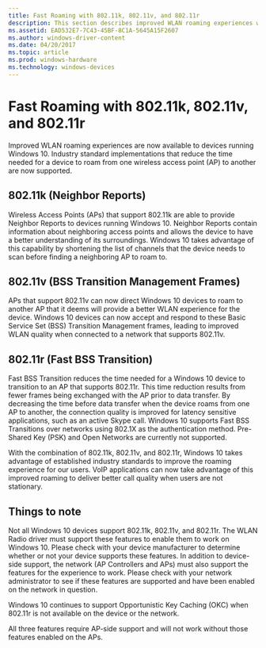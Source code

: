 ```yaml
---
title: Fast Roaming with 802.11k, 802.11v, and 802.11r
description: This section describes improved WLAN roaming experiences with 802.11k, 801.11v, and 802.11r
ms.assetid: EAD532E7-7C43-45BF-8C1A-5645A15F2607
ms.author: windows-driver-content
ms.date: 04/20/2017
ms.topic: article
ms.prod: windows-hardware
ms.technology: windows-devices
---
```


# Fast Roaming with 802.11k, 802.11v, and 802.11r


Improved WLAN roaming experiences are now available to devices running Windows 10. Industry standard implementations that reduce the time needed for a device to roam from one wireless access point (AP) to another are now supported.

## 802.11k (Neighbor Reports)


Wireless Access Points (APs) that support 802.11k are able to provide Neighbor Reports to devices running Windows 10. Neighbor Reports contain information about neighboring access points and allows the device to have a better understanding of its surroundings. Windows 10 takes advantage of this capability by shortening the list of channels that the device needs to scan before finding a neighboring AP to roam to.

## 802.11v (BSS Transition Management Frames)


APs that support 802.11v can now direct Windows 10 devices to roam to another AP that it deems will provide a better WLAN experience for the device. Windows 10 devices can now accept and respond to these Basic Service Set (BSS) Transition Management frames, leading to improved WLAN quality when connected to a network that supports 802.11v.

## 802.11r (Fast BSS Transition)


Fast BSS Transition reduces the time needed for a Windows 10 device to transition to an AP that supports 802.11r. This time reduction results from fewer frames being exchanged with the AP prior to data transfer. By decreasing the time before data transfer when the device roams from one AP to another, the connection quality is improved for latency sensitive applications, such as an active Skype call. Windows 10 supports Fast BSS Transitions over networks using 802.1X as the authentication method. Pre-Shared Key (PSK) and Open Networks are currently not supported.

With the combination of 802.11k, 802.11v, and 802.11r, Windows 10 takes advantage of established industry standards to improve the roaming experience for our users. VoIP applications can now take advantage of this improved roaming to deliver better call quality when users are not stationary.

## Things to note


Not all Windows 10 devices support 802.11k, 802.11v, and 802.11r. The WLAN Radio driver must support these features to enable them to work on Windows 10. Please check with your device manufacturer to determine whether or not your device supports these features. In addition to device-side support, the network (AP Controllers and APs) must also support the features for the experience to work. Please check with your network administrator to see if these features are supported and have been enabled on the network in question.

Windows 10 continues to support Opportunistic Key Caching (OKC) when 802.11r is not available on the device or the network.

All three features require AP-side support and will not work without those features enabled on the APs.

 

 





